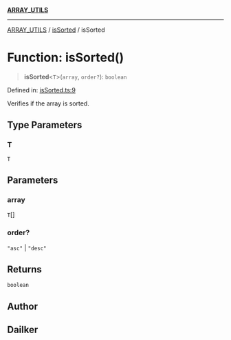 [**ARRAY_UTILS**](../../README.md)

***

[ARRAY_UTILS](../../README.md) / [isSorted](../README.md) / isSorted

# Function: isSorted()

> **isSorted**\<`T`\>(`array`, `order?`): `boolean`

Defined in: [isSorted.ts:9](https://github.com/dailker/everyutil/blob/b267f20aec6acc544994839192032069b76d5a4b/src/array/isSorted.ts#L9)

Verifies if the array is sorted.

## Type Parameters

### T

`T`

## Parameters

### array

`T`[]

### order?

`"asc"` | `"desc"`

## Returns

`boolean`

## Author

## Dailker
